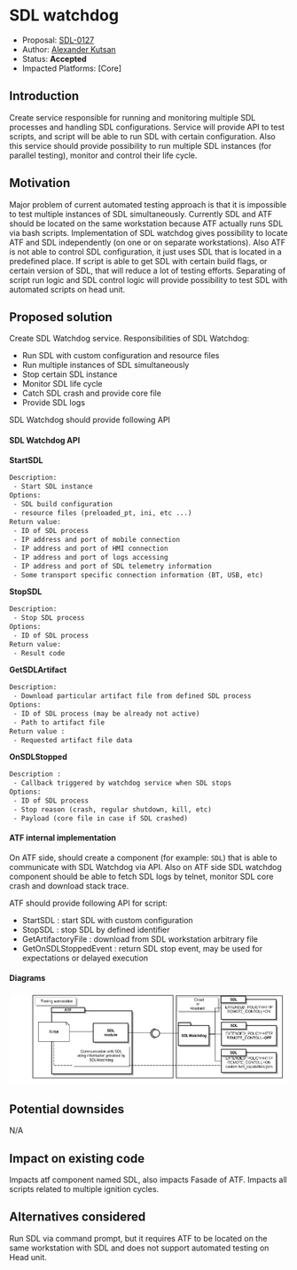 # SDL watchdog

* Proposal: [SDL-0127](0127-atf-sdl-watchdog-service.md)
* Author: [Alexander Kutsan](https://github.com/LuxoftAKutsan)
* Status: **Accepted**
* Impacted Platforms: [Core]

## Introduction
Create service responsible for running and monitoring multiple SDL processes and handling SDL configurations.
Service will provide API to test scripts, and script will be able to run SDL with certain configuration. 
Also this service should provide possibility to run multiple SDL instances (for parallel testing), monitor and control their life cycle. 

## Motivation

Major problem of current automated testing approach is that it is impossible to test multiple instances of SDL simultaneously.
Currently SDL and ATF should be located on the same workstation because ATF actually runs SDL via bash scripts. 
Implementation of SDL watchdog gives possibility to locate ATF and SDL independently (on one or on separate workstations).
Also ATF is not able to control SDL configuration, it just uses SDL that is located in a predefined place. 
If script is able to get SDL with certain build flags, or certain version of SDL, that will reduce a lot of testing efforts.
Separating of script run logic and SDL control logic will provide possibility to test SDL with automated scripts on head unit.

## Proposed solution

Create SDL Watchdog service.
Responsibilities of SDL Watchdog:
 - Run SDL with custom configuration and resource files
 - Run multiple instances of SDL simultaneously
 - Stop certain SDL instance
 - Monitor SDL life cycle
 - Catch SDL crash and provide core file
 - Provide SDL logs
 
SDL Watchdog should provide following API

#### SDL Watchdog API

**StartSDL**
``` 
Description: 
 - Start SDL instance
Options:
 - SDL build configuration
 - resource files (preloaded_pt, ini, etc ...)
Return value: 
 - ID of SDL process
 - IP address and port of mobile connection
 - IP address and port of HMI connection
 - IP address and port of logs accessing
 - IP address and port of SDL telemetry information   
 - Some transport specific connection information (BT, USB, etc) 
```

**StopSDL**
``` 
Description: 
 - Stop SDL process
Options:
 - ID of SDL process
Return value: 
 - Result code
```

**GetSDLArtifact**
``` 
Description: 
 - Download particular artifact file from defined SDL process  
Options:
 - ID of SDL process (may be already not active)
 - Path to artifact file
Return value : 
 - Requested artifact file data
```

**OnSDLStopped**
``` 
Description : 
 - Callback triggered by watchdog service when SDL stops
Options:
 - ID of SDL process
 - Stop reason (crash, regular shutdown, kill, etc) 
 - Payload (core file in case if SDL crashed) 
```

#### ATF internal implementation

On ATF side, should create a component (for example: `SDL`) that is able to communicate with SDL Watchdog via API.
Also on ATF side SDL watchdog component should be able to fetch SDL logs by telnet, monitor SDL core crash and download stack trace.

ATF should provide following API for script:

- StartSDL : start SDL with custom configuration
- StopSDL : stop SDL by defined identifier
- GetArtifactoryFile : download from SDL workstation arbitrary file
- GetOnSDLStoppedEvent : return SDL stop event, may be used for expectations or delayed execution

#### Diagrams 
![SDL watch dog and ATF communication](/assets/proposals/0127-Atf-Sdl-Watchdog-Service/sdl-watchdog.png)

## Potential downsides

N/A

## Impact on existing code

Impacts atf component named SDL, also impacts Fasade of ATF. 
Impacts all scripts related to multiple ignition cycles.

## Alternatives considered
Run SDL via command prompt, but it requires ATF to be located on the same workstation with SDL and does not support automated testing on Head unit. 
